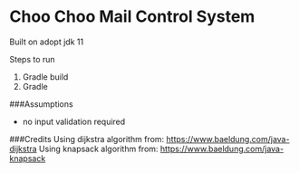 # Choo Choo Mail Control System

Built on adopt jdk 11

Steps to run
1. Gradle build
2. Gradle 


###Assumptions
* no input validation required

###Credits
Using dijkstra algorithm from: https://www.baeldung.com/java-dijkstra
Using knapsack algorithm from: https://www.baeldung.com/java-knapsack